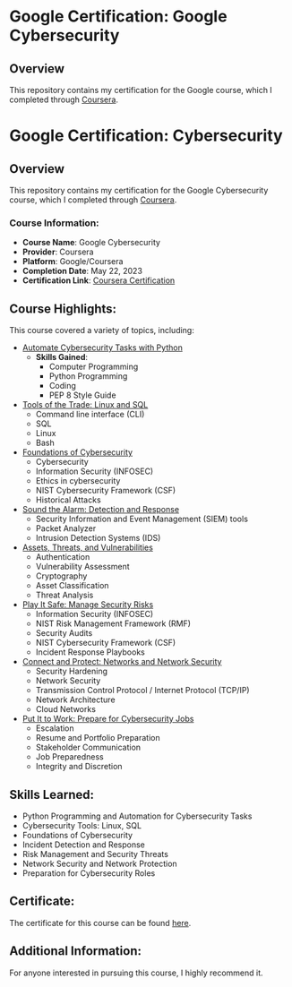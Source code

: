 # Google Certification: Google Cybersecurity

## Overview
This repository contains my certification for the Google course, which I completed through [Coursera](https://www.coursera.org/share/c93917ae5ce62d3b63cf73bc32ffc8fd).

# Google Certification: Cybersecurity

## Overview
This repository contains my certification for the Google Cybersecurity course, which I completed through [Coursera](https://www.coursera.org/share/c93917ae5ce62d3b63cf73bc32ffc8fd).

### Course Information:
- **Course Name**: Google Cybersecurity
- **Provider**: Coursera
- **Platform**: Google/Coursera
- **Completion Date**: May 22, 2023
- **Certification Link**: [Coursera Certification](https://coursera.org/share/c93917ae5ce62d3b63cf73bc32ffc8fd)

## Course Highlights:
This course covered a variety of topics, including:
- [Automate Cybersecurity Tasks with Python](https://coursera.org/share/b2a67d6baba874d7c7f8c786d4ecc795)
  - **Skills Gained**:
    - Computer Programming
    - Python Programming
    - Coding
    - PEP 8 Style Guide
- [Tools of the Trade: Linux and SQL](https://coursera.org/share/c71cb20bdbaa5d2cf298e0b1d4df298e)
  - Command line interface (CLI)
  - SQL
  - Linux
  - Bash
- [Foundations of Cybersecurity](https://coursera.org/share/78aa27f69680b5f47bd2a0537c1a6454)
  - Cybersecurity
  - Information Security (INFOSEC)
  - Ethics in cybersecurity
  - NIST Cybersecurity Framework (CSF)
  - Historical Attacks
- [Sound the Alarm: Detection and Response](https://coursera.org/share/f5df45146d7d6c4a0622555b22679a84)
  - Security Information and Event Management (SIEM) tools
  - Packet Analyzer
  - Intrusion Detection Systems (IDS)
- [Assets, Threats, and Vulnerabilities](https://coursera.org/share/7d5d31cc358679c5833e4aa818942089)
  - Authentication
  - Vulnerability Assessment
  - Cryptography
  - Asset Classification
  - Threat Analysis
- [Play It Safe: Manage Security Risks](https://coursera.org/share/6277ea11d4c202317e2255523ffb6ba1)
  - Information Security (INFOSEC)
  - NIST Risk Management Framework (RMF)
  - Security Audits
  - NIST Cybersecurity Framework (CSF)
  - Incident Response Playbooks
- [Connect and Protect: Networks and Network Security](https://coursera.org/share/5047ba075a34da0225cabfa4503d5240)
  - Security Hardening
  - Network Security
  - Transmission Control Protocol / Internet Protocol (TCP/IP)
  - Network Architecture
  - Cloud Networks
- [Put It to Work: Prepare for Cybersecurity Jobs](https://coursera.org/share/d657a2c37072ce1101f902f2ad0932b0)
  - Escalation
  - Resume and Portfolio Preparation
  - Stakeholder Communication
  - Job Preparedness
  - Integrity and Discretion

## Skills Learned:
- Python Programming and Automation for Cybersecurity Tasks
- Cybersecurity Tools: Linux, SQL
- Foundations of Cybersecurity
- Incident Detection and Response
- Risk Management and Security Threats
- Network Security and Network Protection
- Preparation for Cybersecurity Roles


## Certificate:
The certificate for this course can be found [here](https://coursera.org/share/c93917ae5ce62d3b63cf73bc32ffc8fd).

## Additional Information:
For anyone interested in pursuing this course, I highly recommend it.
